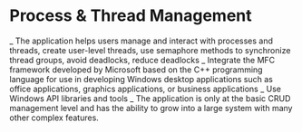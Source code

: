 # Process & Thread Management
 _  The application helps users manage and interact with processes and threads, create user-level threads, use semaphore methods to synchronize thread groups, avoid deadlocks, reduce deadlocks
 _  Integrate the MFC framework developed by Microsoft based on the C++ programming language for use in developing Windows desktop applications such as office applications, graphics applications, or business applications
 _  Use Windows API libraries and tools
 _  The application is only at the basic CRUD management level and has the ability to grow into a large system with many other complex features.
